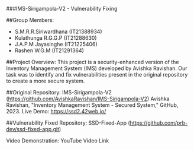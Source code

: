 ###IMS-Sirigampola-V2 - Vulnerability Fixing

##Group Members:
- S.M.R.R.Siriwardhana (IT21388934)
- Kulathunga R.G.G.P (IT21288630)
- J.A.P.M Jayasinghe (IT21225406)
- Rashen W.G.M (IT21291364)

##Project Overview:
This project is a security-enhanced version of the Inventory Management System (IMS) developed by Avishka Ravishan. Our task was to identify and fix vulnerabilities present in the original repository to create a more secure system.

##Original Repository:
IMS-Sirigampola-V2 (https://github.com/AvishkaRavishan/IMS-Sirigampola-V2)
Avishka Ravishan, "Inventory Management System - Secured System," GitHub, 2023.
Live Demo: https://ssd2.42web.io/

##Vulnerability Fixed Repository:
SSD-Fixed-App (https://github.com/prb-dev/ssd-fixed-app.git)



Video Demonstration:
YouTube Video Link




